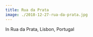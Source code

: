 ```yaml
---
title: Rua da Prata
image: ./2018-12-27-rua-da-prata.jpg
---
```


In Rua da Prata, Lisbon, Portugal
